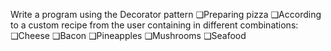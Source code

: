 Write a program using the Decorator pattern
❑Preparing pizza
❑According to a custom recipe from the user containing in different combinations:
❑Cheese
❑Bacon
❑Pineapples
❑Mushrooms
❑Seafood